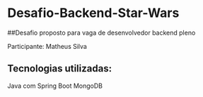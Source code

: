 # Desafio-Backend-Star-Wars
##Desafio proposto para vaga de desenvolvedor backend pleno

Participante: Matheus Silva

## Tecnologias utilizadas:

Java com Spring Boot
MongoDB
